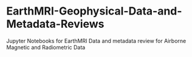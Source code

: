 # EarthMRI-Geophysical-Data-and-Metadata-Reviews
Jupyter Notebooks for EarthMRI Data and metadata review for Airborne Magnetic and Radiometric Data
